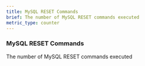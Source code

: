 ```yaml
---
title: MySQL RESET Commands
brief: The number of MySQL RESET commands executed
metric_type: counter
---
```

### MySQL RESET Commands

The number of MySQL RESET commands executed
